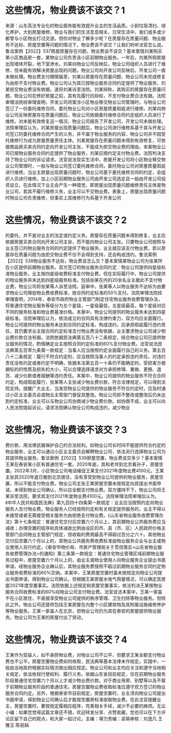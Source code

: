 # 这些情况，物业费该不该交？1

来源：山东高法专业化的物业服务能有效提升业主的生活品质。小到垃圾清扫、绿化养护，大到房屋维修，物业与我们的生活息息相关。日常生活中，我们或多或少都曾与小区物业打过交道。但你对物业了解多少呢？在房屋存在质量问题、物业服务不达标、房屋空置等问题的情况下，物业费该不该交？让我们听听法官怎么说。鲁法案例【2022】537房屋质量存在问题，物业费该不该交？基本案情刘某购买某小区商品房一套，某物业公司负责该小区前期物业服务。一年后，刘某所购房屋出现墙体开裂，地下室渗水。刘某向物业公司反映后，物业公司组织人员进行了维修，但未能有效解决房屋出现的问题。物业公司向开发公司反映后，开发公司一直未做处理。物业费支付期限届至，刘某以房屋存在质量问题、物业公司未完成修复为由拒不支付物业费。物业公司认为其已按物业服务合同约定提供了物业服务，刘某拒交物业费没有依据，遂将刘某诉至法院。刘某辩称，其购买的房屋存在质量问题，物业公司在修好房屋之前，其有先履行抗辩权，不支付物业费合法有据。法院审理法院经审理查明，开发公司将案涉小区物业移交物业公司管理时，与物业公司签订了一份委托维修合同，委托物业公司对小区房屋质量瑕疵进行维修。刘某向物业公司反映房屋存在质量问题后，物业公司依据委托维修合同约定组织人员进行了维修。对未能有效修复这一情况，物业公司报告了开发公司，开发公司未做处理。法院审理后认为，刘某房屋出现质量问题后，物业公司进行维修系基于其与开发公司签订的委托维修合同产生的义务，并不属于物业服务的内容，物业公司并不因受托维修行为成为房屋质量责任主体。刘某房屋存在质量问题未得到有效修复，可依据商品房买卖合同约定向开发公司主张，不能成为拒交物业费的理由。本案物业公司已按物业服务合同约定提供了物业服务，刘某应按约定支付物业费。法院判决支持了物业公司的诉讼请求。法官说法现实生活中，房屋开发公司将小区物业移交物业公司管理时，一般与物业公司签订委托维修合同，委托物业公司对房屋质量瑕疵进行维修。当业主房屋出现质量问题时，物业公司基于委托维修合同的约定，会组织人员进行维修。加上小区前期物业服务公司由开发公司选定且一般由开发公司投资设立，在此情况下业主会产生一种错觉，即房屋出现质量问题维修责任主体是物业公司，若其不履行维修义务，业主可以不交物业费。表象上，房屋出现质量问题时物业公司负责维修，但事实上其维修行为系基于开发公司

# 这些情况，物业费该不该交？2

的委托，并不是对业主的法定或约定义务。房屋存在质量问题未得到修复，业主应依据房屋买卖合同向开发公司主张，而不能向物业公司主张。只要物业公司按照与业主签订的物业服务合同的约定提供了物业服务，业主就应该支付物业费，若以房屋存在质量问题为由拒交物业费不仅不会得到支持，还会构成违约。鲁法案例【2022】538物业服务不达标，物业费该怎么交？基本案情某物业公司为张某所在小区提供前期物业服务，双方签订的物业服务合同约定：物业公司提供四星级标准物业服务，业主按四星级收费标准支付物业费。但在实际履行中，物业公司提供的物业服务并未达到四星级服务标准。包括张某在内的20余名业主据此不支付物业费，物业公司将张某等人诉至法院。庭审中，张某等人以物业服务不达标为由要求物业公司降低物业费收费标准，按合同约定标准的50%支付。法院审理法院经审理查明，2014年，泰安市政府物业主管部门制定住宅物业服务收费管理办法，将普通住宅物业服务等级分为五个星级，一星级最低，五星级最高，每个星级对应不同的服务标准和物业费基准价格。本案中，物业公司提供的物业服务未达到四星级标准。法院审理后认为，依法成立的合同具有法律约束力，双方均应全面履行。物业公司提供的物业服务未达到合同约定标准，构成违约，应承担瑕疵履行违约责任，其仍要求业主按合同约定标准支付物业费没有依据，业主要求物业公司减少物业费价款合法有据。法院依据民法典第五百八十二条规定，结合物业公司已提供物业服务的情况，酌情确定业主按照合同约定标准的60%支付物业费。法官说法民法典第五百零九条第一款规定：当事人应当按照约定全面履行自己的义务。第五百八十二条规定：履行不符合约定的，应当按照当事人的约定承担违约责任。对违约责任没有约定或者约定不明确，依据本法第五百一十条仍不能确定的，受损害方根据标的的性质及损失的大小，可以合理选择请求对方承担修理、重做、更换、退货、减少价款或者报酬等违约责任。本案中，物业公司提供的物业服务不符合合同约定，构成瑕疵履行，张某等人主张减少物业费价款，符合法律规定，可以得到法院支持。提醒广大业主，当发现物业公司提供的物业服务不符合约定时，应及时通过小区业主委员会或物业主管部门督促其整改。物业公司拒不整改或整改后仍未达到约定标准，业主可以与物业公司协商减少物业费价款。如协商不成，业主可以向人民法院提起诉讼，请求法院确认物业公司构成违约，减少物业

# 这些情况，物业费该不该交？3

费价款，用法律武器保护自己的合法权利。如物业公司长时间不能提供符合约定的物业服务，业主可以通过小区业主委员会解聘物业公司，依法另行选择物业公司为其提供物业服务。鲁法案例【2022】539房屋空置，物业费该交多少？基本案情王某在泰安某小区有普通住宅一套。2020年底，其和老伴到北京看孙子，房屋空置。2022年3月，小区物业公司电话催促王某支付2021年度物业费4100元。王某主张其2020年底已搬到北京居住，没有享受到物业公司提供的物业服务，房屋空置，所以不能支付物业费。物业公司主张王某房屋空置未按规定向其提出书面申请，未得到物业公司确认，所以应全额支付物业费。双方僵持不下，物业公司将王某诉至法院，要求其支付2021年度物业费4100元。法院审理法院审理后认为，《中华人民共和国民法典》第九百四十四条第一款规定：业主应当按照约定向物业服务人支付物业费。物业服务人已经按照约定和有关规定提供服务的，业主不得以未接受或者无需接受相关服务为由拒绝支付物业费。《山东省物业服务收费管理办法》第十七条规定：普通住宅交付后空置六个月以上，其前期物业公共服务费应当减收；办理空置的程序和具体减收比例由设区的市、县（市、区）人民政府价格主管部门会同物业主管部门规定，但收取的费用最高不得超过百分之六十。其他物业交付后空置六个月以上的，其物业公共服务费收费标准由物业服务企业与业主或物业使用人另行约定。《泰安市物价局、市房产管理局关于贯彻落实<山东省物业服务收费管理办法>的通知》第三条第一款规定：普通住宅物业管理区域前期物业服务过程中，房屋空置六个月以上的，由业主或物业使用人向物业服务企业提出书面申请，经物业服务企业确认后，其物业服务费按照不超过前期物业服务合同约定物业服务收费标准的60%交纳。本案中，王某房屋空置时虽未按规定向物业公司提出书面申请，得到物业公司确认，但根据王某房屋水电气用量情况，可以确定其房屋2021年度空置事实。法院依据上述规定和房屋空置事实，依法判决王某按物业服务合同收费标准的60%向物业公司支付物业费。法官说法本案中，王某一家虽不在小区居住，不直接享受物业公司提供的秩序管理、卫生扫除等物业服务。但除此之外，物业公司还提供包括王某房屋在内整个小区建筑物及其附属设施维修养护等物业服务。王某一家虽人在北京，但物业公司仍为其在泰安的房屋提供物业服务。物业公司为王某的房屋付出了劳动，

# 这些情况，物业费该不该交？4

王某作为受益人，如不承担物业费，对物业公司不公平，但要求王某全额支付物业费也不公平。房屋空置物业费如何收取，民法典等基本法律未作规定。实践中，一般由当地政府根据实际情况做出相应规定。物业公司和业主均应关注和遵守当地相关规定，依法依规行使权利、履行义务。依据山东省目前规定，仅在前期物业服务阶段普通住宅空置六个月以上才减少物业费价款。对于商业用房、别墅等以及不属于前期物业服务阶段的普通住宅，房屋空置物业费收取标准应遵守双方签订的物业服务合同约定。另外，根据泰安市目前规定，房屋空置时，业主须向物业公司提出书面申请，得到物业公司确认后才能按空置房标准收取物业费。在此法官提醒业主，房屋空置时，要按规定履相应程序，完善相关手续，减少不必要的麻烦。无讼小编：如果您觉得这篇文章还不错，欢迎转发分享、点赞收藏，您也可以在下方评论区留下自己的观点，和大家一起讨论。主编：靖力责编：梁萌审核：刘逸凡 王雅玉 陈丽娟

